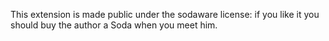 This extension is made public under the sodaware license: if you like it you should buy the author a Soda when you meet him.